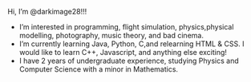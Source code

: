 Hi, I’m @darkimage28!!!
- I’m interested in programming, flight simulation, physics,physical modelling, photography, music theory, and bad cinema. 
- I’m currently learning Java, Python, C,and relearning HTML & CSS. I would like to learn C++, Javascript, and anything else exciting!
- I have 2 years of undergraduate experience, studying Physics and Computer Science with a minor in Mathematics.

<!---
darkimage28/darkimage28 is a ✨ special ✨ repository because its `README.md` (this file) appears on your GitHub profile.
You can click the Preview link to take a look at your changes.
--->
